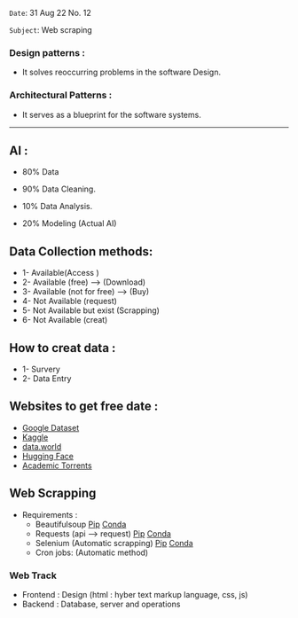 `Date`: 31 Aug 22 No. 12

`Subject`: Web scraping

### Design patterns :
 - It solves reoccurring problems in the software Design.
 
### Architectural Patterns :
 - It serves as a blueprint for the software systems.
 ---------------------------------------------------------------------------------------------------------------------------------------------------------------------------------------------------------------------------
 
## AI :
  - 80% Data
   - 90% Data Cleaning.
   - 10% Data Analysis.
   
  - 20% Modeling (Actual AI)
  
## Data Collection methods: 
  - 1- Available(Access ) 
  - 2- Available (free) --> (Download)
  - 3- Available (not for free) --> (Buy)
  - 4- Not Available (request)
  - 5- Not Available but exist (Scrapping)
  - 6- Not Available (creat)
  
## How to creat data :
 - 1- Survery
 - 2- Data Entry
 
## Websites to get free date :
  - [Google Dataset](https://datasetsearch.research.google.com/)
  - [Kaggle](https://www.kaggle.com/datasets)
  - [data.world](https://data.world/datasets/open-data)
  - [Hugging Face](https://huggingface.co/datasets)
  - [Academic Torrents](https://academictorrents.com/collection/datasets)
  
## Web Scrapping 
- Requirements :
  - Beautifulsoup [Pip](https://pypi.org/project/beautifulsoup4/) [Conda](https://anaconda.org/anaconda/beautifulsoup4)
  - Requests (api --> request) [Pip](https://pypi.org/project/requests/) [Conda](https://anaconda.org/anaconda/requests)
  - Selenium (Automatic scrapping) [Pip](https://pypi.org/project/selenium/) [Conda](https://anaconda.org/conda-forge/selenium)
  - Cron jobs: (Automatic method)
  
### Web Track 
- Frontend : Design (html : hyber text markup language, css, js)
- Backend : Database, server and operations



  
 
 